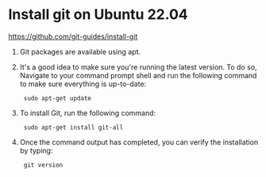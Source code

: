 # Install git on Ubuntu 22.04

https://github.com/git-guides/install-git

1. Git packages are available using apt.
2. It's a good idea to make sure you're running the latest version. To do so, Navigate to your command prompt shell and run the following command to make sure everything is up-to-date: 
		
		sudo apt-get update
		
3. To install Git, run the following command: 
		
		sudo apt-get install git-all
		
4. Once the command output has completed, you can verify the installation by typing: 
		
		git version
		
